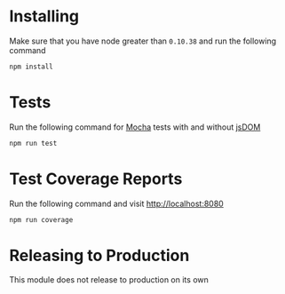 # Installing
Make sure that you have node greater than `0.10.38` and run the following command
```bash
npm install
```
# Tests

Run the following command for [Mocha](https://mochajs.org/) tests with and without [jsDOM](https://github.com/tmpvar/jsdom)
```bash
npm run test
```

# Test Coverage Reports
Run the following command and visit [http://localhost:8080]()
```bash
npm run coverage
```

# Releasing to Production
This module does not release to production on its own
